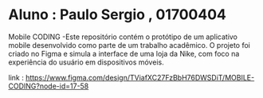 # Aluno : Paulo Sergio , 01700404 
Mobile CODING -Este repositório contém o protótipo de um aplicativo mobile desenvolvido como parte de um trabalho acadêmico. O projeto foi criado no Figma e simula a interface de uma loja da Nike, com foco na experiência do usuário em dispositivos móveis.

link : https://www.figma.com/design/TViafXC27FzBbH76DWSDiT/MOBILE-CODING?node-id=17-58

